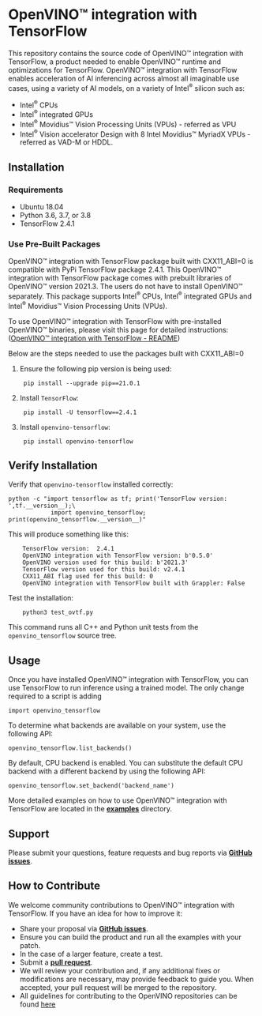 # OpenVINO™ integration with TensorFlow

This repository contains the source code of OpenVINO™ integration with TensorFlow, a product needed to enable OpenVINO™ runtime and optimizations for TensorFlow. OpenVINO™ integration with TensorFlow enables acceleration of AI inferencing across almost all imaginable use cases, using a variety of AI models, on a variety of Intel<sup>®</sup> silicon such as:
- Intel<sup>®</sup> CPUs 
- Intel<sup>®</sup> integrated GPUs 
- Intel<sup>®</sup> Movidius™ Vision Processing Units (VPUs) - referred as VPU
- Intel<sup>®</sup> Vision accelerator Design with 8 Intel Movidius™ MyriadX VPUs - referred as VAD-M or HDDL.

## Installation

### Requirements

- Ubuntu 18.04
- Python 3.6, 3.7, or 3.8
- TensorFlow 2.4.1

### Use Pre-Built Packages

OpenVINO™ integration with TensorFlow package built with CXX11_ABI=0 is compatible with PyPi TensorFlow package 2.4.1. This OpenVINO™ integration with TensorFlow package comes with prebuilt libraries of OpenVINO™ version 2021.3. The users do not have to install OpenVINO™ separately. This package supports Intel<sup>®</sup> CPUs, Intel<sup>®</sup> integrated GPUs and Intel<sup>®</sup> Movidius™ Vision Processing Units (VPUs).

To use OpenVINO™ integration with TensorFlow with pre-installed OpenVINO™ binaries, please visit this page for detailed instructions: ([OpenVINO™ integration with TensorFlow - README](https://github.com/openvinotoolkit/openvino_tensorflow/blob/master/README.md))

Below are the steps needed to use the packages built with CXX11_ABI=0

1. Ensure the following pip version is being used:

        pip install --upgrade pip==21.0.1

2. Install `TensorFlow`:

        pip install -U tensorflow==2.4.1
      
3. Install `openvino-tensorflow`:

        pip install openvino-tensorflow

## Verify Installation

Verify that `openvino-tensorflow` installed correctly:

    python -c "import tensorflow as tf; print('TensorFlow version: ',tf.__version__);\
                import openvino_tensorflow; print(openvino_tensorflow.__version__)"

This will produce something like this:

        TensorFlow version:  2.4.1
        OpenVINO integration with TensorFlow version: b'0.5.0'
        OpenVINO version used for this build: b'2021.3'
        TensorFlow version used for this build: v2.4.1
        CXX11_ABI flag used for this build: 0
        OpenVINO integration with TensorFlow built with Grappler: False

Test the installation:

        python3 test_ovtf.py

This command runs all C++ and Python unit tests from the `openvino_tensorflow` source tree.

## Usage

Once you have installed OpenVINO™ integration with TensorFlow, you can use TensorFlow to run inference using a trained model.
The only change required to a script is adding

    import openvino_tensorflow

To determine what backends are available on your system, use the following API:

    openvino_tensorflow.list_backends()

By default, CPU backend is enabled. You can substitute the default CPU backend with a different backend by using the following API:

    openvino_tensorflow.set_backend('backend_name')

More detailed examples on how to use OpenVINO™ integration with TensorFlow are located in the [**examples**](https://github.com/openvinotoolkit/openvino_tensorflow/tree/master/examples) directory.

## Support

Please submit your questions, feature requests and bug reports via [**GitHub issues**](https://github.com/openvinotoolkit/openvino_tensorflow/issues).

## How to Contribute

We welcome community contributions to OpenVINO™ integration with TensorFlow. If you have an idea for how to 
improve it:

* Share your proposal via [**GitHub issues**](https://github.com/openvinotoolkit/openvino_tensorflow/issues).
* Ensure you can build the product and run all the examples with your patch.
* In the case of a larger feature, create a test.
* Submit a [**pull request**](https://github.com/openvinotoolkit/openvino_tensorflow/pulls).
* We will review your contribution and, if any additional fixes or
  modifications are necessary, may provide feedback to guide you. When
  accepted, your pull request will be merged to the repository.
* All guidelines for contributing to the OpenVINO repositories can be found [here](https://github.com/openvinotoolkit/openvino/wiki/Contribute)

